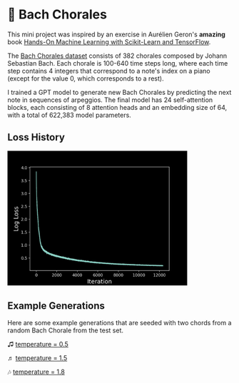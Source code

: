 # 🎼 Bach Chorales

This mini project was inspired by an exercise in Aurélien Geron's **amazing** book [Hands-On Machine Learning with Scikit-Learn and TensorFlow](https://www.amazon.com/Hands-Machine-Learning-Scikit-Learn-TensorFlow-dp-1098125975/dp/1098125975/ref=dp_ob_title_bk).

The [Bach Chorales dataset](jsb_chorales/) consists of 382 chorales composed by Johann Sebastian Bach. Each chorale is 100-640 time steps long, where each time step contains 4 integers that correspond to a note's index on a piano (except for the value 0, which corresponds to a rest).

I trained a GPT model to generate new Bach Chorales by predicting the next note in sequences of arpeggios. The final model has 24 self-attention blocks, each consisting of 8 attention heads and an embedding size of 64, with a total of 622,383 model parameters.

## Loss History
<img src="loss_history.png" width=80% height=80%>

## Example Generations

Here are some example generations that are seeded with two chords from a random Bach Chorale from the test set. 

♫ [temperature = 0.5](https://user-images.githubusercontent.com/10998105/232264858-a13f98a8-5159-4215-9d23-b3c9bb98de28.mp4)

♬ [temperature = 1.5](https://user-images.githubusercontent.com/10998105/232264882-13c95d6e-a7a6-45fb-b423-4fd8929dc215.mp4)

🎶 [temperature = 1.8](https://user-images.githubusercontent.com/10998105/232264893-2426c93d-401c-4191-9154-c9ef8f61c27e.mp4)
